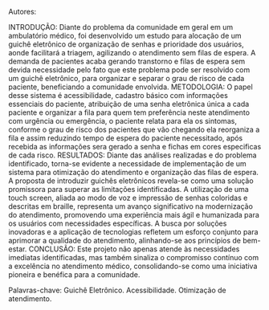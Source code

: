 Autores:

INTRODUÇÃO: Diante do problema da comunidade em geral em um ambulatório médico, foi desenvolvido um
estudo para alocação de um guichê eletrônico de organização de senhas e prioridade dos usuários,
aonde facilitará a triagem, agilizando o atendimento sem filas de espera. A demanda de pacientes 
acaba gerando transtorno e filas de espera sem devida necessidade pelo fato que este problema pode
ser resolvido com um guichê eletrônico, para organizar e separar o grau
de risco de cada paciente, beneficiando a comunidade envolvida. METODOLOGIA: O papel desse sistema é
acessibilidade, cadastro básico com informações essenciais do paciente, atribuição de uma senha
eletrônica única a cada paciente e organizar a fila para quem tem preferência neste atendimento com
urgência ou emergência, o paciente relata para ela os sintomas, conforme o grau de risco dos
pacientes que vão chegando ela reorganiza a fila e assim reduzindo tempo de espera do paciente
necessitado, após recebida as informações sera gerado a senha e fichas em cores especificas de cada
risco. RESULTADOS: Diante das análises realizadas e do problema identificado, torna-se evidente a necessidade de
implementação de um sistema para otimização do atendimento e organização das filas de
espera. A proposta de introduzir guichês eletrônicos revela-se como uma
solução promissora para superar as limitações identificadas. A utilização de uma touch screen, aliada ao
modo de voz e impressão de senhas coloridas e descritas em braille, representa um avanço significativo na modernização do
atendimento, promovendo uma experiência mais ágil e humanizada para os usuários com necessidades específicas. A busca por
soluções inovadoras e a aplicação de tecnologias refletem um esforço
conjunto para aprimorar a qualidade do atendimento, alinhando-se aos princípios de bem-estar. CONCLUSÃO: Este
projeto não apenas atende às necessidades imediatas identificadas, mas também sinaliza o
compromisso contínuo com a excelência no atendimento médico, consolidando-se como uma
iniciativa pioneira e benéfica para a comunidade.

Palavras-chave: Guichê Eletrônico. Acessibilidade. Otimização de atendimento.
